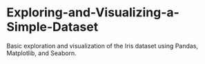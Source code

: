 # Exploring-and-Visualizing-a-Simple-Dataset
Basic exploration and visualization of the Iris dataset using Pandas, Matplotlib, and Seaborn.
